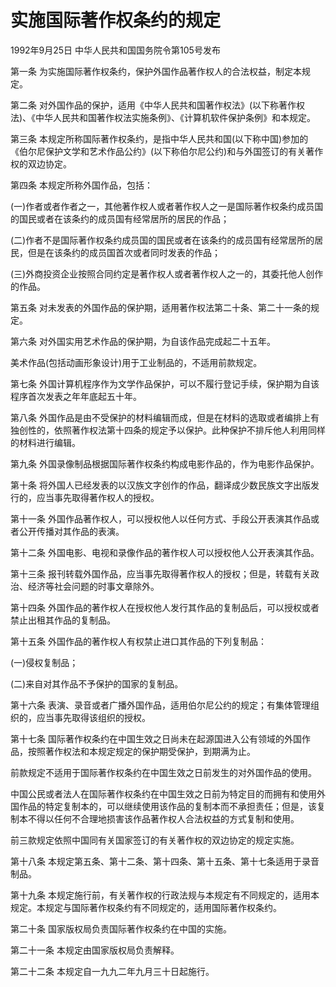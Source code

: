 # 实施国际著作权条约的规定

1992年9月25日 中华人民共和国国务院令第105号发布　

<!-- INFO END -->

第一条 为实施国际著作权条约，保护外国作品著作权人的合法权益，制定本规定。

第二条 对外国作品的保护，适用《中华人民共和国著作权法》(以下称著作权法)、《中华人民共和国著作权法实施条例》、《计算机软件保护条例》和本规定。

第三条 本规定所称国际著作权条约，是指中华人民共和国(以下称中国)参加的《伯尔尼保护文学和艺术作品公约》(以下称伯尔尼公约)和与外国签订的有关著作权的双边协定。

第四条 本规定所称外国作品，包括：

(一)作者或者作者之一，其他著作权人或者著作权人之一是国际著作权条约成员国的国民或者在该条约的成员国有经常居所的居民的作品；

(二)作者不是国际著作权条约成员国的国民或者在该条约的成员国有经常居所的居民，但是在该条约的成员国首次或者同时发表的作品；

(三)外商投资企业按照合同约定是著作权人或者著作权人之一的，其委托他人创作的作品。

第五条 对未发表的外国作品的保护期，适用著作权法第二十条、第二十一条的规定。

第六条 对外国实用艺术作品的保护期，为自该作品完成起二十五年。

美术作品(包括动画形象设计)用于工业制品的，不适用前款规定。

第七条 外国计算机程序作为文学作品保护，可以不履行登记手续，保护期为自该程序首次发表之年年底起五十年。

第八条 外国作品是由不受保护的材料编辑而成，但是在材料的选取或者编排上有独创性的，依照著作权法第十四条的规定予以保护。此种保护不排斥他人利用同样的材料进行编辑。

第九条 外国录像制品根据国际著作权条约构成电影作品的，作为电影作品保护。

第十条 将外国人已经发表的以汉族文字创作的作品，翻译成少数民族文字出版发行的，应当事先取得著作权人的授权。

第十一条 外国作品著作权人，可以授权他人以任何方式、手段公开表演其作品或者公开传播对其作品的表演。

第十二条 外国电影、电视和录像作品的著作权人可以授权他人公开表演其作品。

第十三条 报刊转载外国作品，应当事先取得著作权人的授权；但是，转载有关政治、经济等社会问题的时事文章除外。

第十四条 外国作品的著作权人在授权他人发行其作品的复制品后，可以授权或者禁止出租其作品的复制品。

第十五条 外国作品的著作权人有权禁止进口其作品的下列复制品：

(一)侵权复制品；

(二)来自对其作品不予保护的国家的复制品。

第十六条 表演、录音或者广播外国作品，适用伯尔尼公约的规定；有集体管理组织的，应当事先取得该组织的授权。

第十七条 国际著作权条约在中国生效之日尚未在起源国进入公有领域的外国作品，按照著作权法和本规定规定的保护期受保护，到期满为止。

前款规定不适用于国际著作权条约在中国生效之日前发生的对外国作品的使用。

中国公民或者法人在国际著作权条约在中国生效之日前为特定目的而拥有和使用外国作品的特定复制本的，可以继续使用该作品的复制本而不承担责任；但是，该复制本不得以任何不合理地损害该作品著作权人合法权益的方式复制和使用。

前三款规定依照中国同有关国家签订的有关著作权的双边协定的规定实施。

第十八条 本规定第五条、第十二条、第十四条、第十五条、第十七条适用于录音制品。

第十九条 本规定施行前，有关著作权的行政法规与本规定有不同规定的，适用本规定。本规定与国际著作权条约有不同规定的，适用国际著作权条约。

第二十条 国家版权局负责国际著作权条约在中国的实施。

第二十一条 本规定由国家版权局负责解释。

第二十二条 本规定自一九九二年九月三十日起施行。